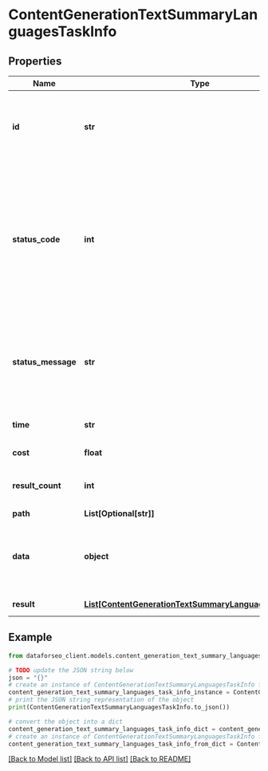 # ContentGenerationTextSummaryLanguagesTaskInfo


## Properties

Name | Type | Description | Notes
------------ | ------------- | ------------- | -------------
**id** | **str** | task identifier unique task identifier in our system in the UUID format | [optional] 
**status_code** | **int** | status code of the task generated by DataForSEO, can be within the following range: 10000-60000 you can find the full list of the response codes here | [optional] 
**status_message** | **str** | informational message of the task you can find the full list of general informational messages here | [optional] 
**time** | **str** | execution time, seconds | [optional] 
**cost** | **float** | total tasks cost, USD | [optional] 
**result_count** | **int** | number of elements in the result array | [optional] 
**path** | **List[Optional[str]]** | URL path | [optional] 
**data** | **object** | contains the same parameters that you specified in the POST request | [optional] 
**result** | [**List[ContentGenerationTextSummaryLanguagesResultInfo]**](ContentGenerationTextSummaryLanguagesResultInfo.md) | array of results | [optional] 

## Example

```python
from dataforseo_client.models.content_generation_text_summary_languages_task_info import ContentGenerationTextSummaryLanguagesTaskInfo

# TODO update the JSON string below
json = "{}"
# create an instance of ContentGenerationTextSummaryLanguagesTaskInfo from a JSON string
content_generation_text_summary_languages_task_info_instance = ContentGenerationTextSummaryLanguagesTaskInfo.from_json(json)
# print the JSON string representation of the object
print(ContentGenerationTextSummaryLanguagesTaskInfo.to_json())

# convert the object into a dict
content_generation_text_summary_languages_task_info_dict = content_generation_text_summary_languages_task_info_instance.to_dict()
# create an instance of ContentGenerationTextSummaryLanguagesTaskInfo from a dict
content_generation_text_summary_languages_task_info_from_dict = ContentGenerationTextSummaryLanguagesTaskInfo.from_dict(content_generation_text_summary_languages_task_info_dict)
```
[[Back to Model list]](../README.md#documentation-for-models) [[Back to API list]](../README.md#documentation-for-api-endpoints) [[Back to README]](../README.md)


